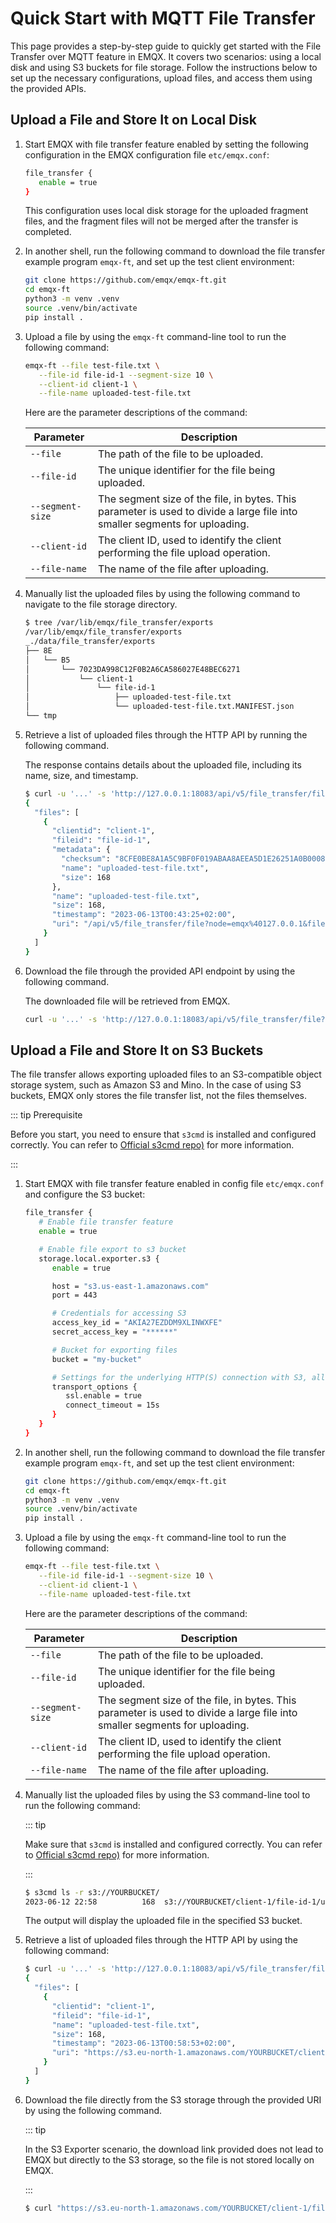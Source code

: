 # Quick Start with MQTT File Transfer

This page provides a step-by-step guide to quickly get started with the File Transfer over MQTT feature in EMQX. It covers two scenarios: using a local disk and using S3 buckets for file storage. Follow the instructions below to set up the necessary configurations, upload files, and access them using the provided APIs.

## Upload a File and Store It on Local Disk

1. Start EMQX with file transfer feature enabled by setting the following configuration in the EMQX configuration file `etc/emqx.conf`:

   ```bash
   file_transfer {
      enable = true
   }
   ```

   This configuration uses local disk storage for the uploaded fragment files, and the fragment files will not be merged after the transfer is completed.

2. In another shell, run the following command to download the file transfer example program `emqx-ft`, and set up the test client environment:

   ```bash
   git clone https://github.com/emqx/emqx-ft.git
   cd emqx-ft
   python3 -m venv .venv
   source .venv/bin/activate
   pip install .
   ```

3. Upload a file by using the `emqx-ft` command-line tool to run the following command:

   ```bash
   emqx-ft --file test-file.txt \
      --file-id file-id-1 --segment-size 10 \
      --client-id client-1 \
      --file-name uploaded-test-file.txt
   ```

   Here are the parameter descriptions of the command:

   | Parameter        | Description                                                  |
   | ---------------- | ------------------------------------------------------------ |
   | `--file`         | The path of the file to be uploaded.                         |
   | `--file-id`      | The unique identifier for the file being uploaded.           |
   | `--segment-size` | The segment size of the file, in bytes. This parameter is used to divide a large file into smaller segments for uploading. |
   | `--client-id`    | The client ID, used to identify the client performing the file upload operation. |
   | `--file-name`    | The name of the file after uploading.                        |

4. Manually list the uploaded files by using the following command to navigate to the file storage directory.

   ```bash
   $ tree /var/lib/emqx/file_transfer/exports
   /var/lib/emqx/file_transfer/exports
   _./data/file_transfer/exports
   ├── 8E
   │   └── B5
   │       └── 7023DA998C12F0B2A6CA586027E48BEC6271
   │           └── client-1
   │               └── file-id-1
   │                   ├── uploaded-test-file.txt
   │                   └── uploaded-test-file.txt.MANIFEST.json
   └── tmp
   ```

5. Retrieve a list of uploaded files through the HTTP API by running the following command.

   The response contains details about the uploaded file, including its name, size, and timestamp.

   ```bash
   $ curl -u '...' -s 'http://127.0.0.1:18083/api/v5/file_transfer/files' | jq
   {
     "files": [
       {
         "clientid": "client-1",
         "fileid": "file-id-1",
         "metadata": {
           "checksum": "8CFE0BE8A1A5C9BF0F019ABAA8AEEA5D1E26251A0B000883C8875C99A5CFF2F8",
           "name": "uploaded-test-file.txt",
           "size": 168
         },
         "name": "uploaded-test-file.txt",
         "size": 168,
         "timestamp": "2023-06-13T00:43:25+02:00",
         "uri": "/api/v5/file_transfer/file?node=emqx%40127.0.0.1&fileref=8E%2FB5%2F7023DA998C12F0B2A6CA586027E48BEC6271%2Fclient-1%2Ffile-id-1%2Fuploaded-test-file.txt"
       }
     ]
   }
   ```

6. Download the file through the provided API endpoint by using the following command.

   The downloaded file will be retrieved from EMQX.

   ```bash
   curl -u '...' -s 'http://127.0.0.1:18083/api/v5/file_transfer/file?node=emqx%40127.0.0.1&fileref=8E%2FB5%2F7023DA998C12F0B2A6CA586027E48BEC6271%2Fclient-1%2Ffile-id-1%2Fuploaded-test-file.txt'
   ```

## Upload a File and Store It on S3 Buckets

The file transfer allows exporting uploaded files to an S3-compatible object storage system, such as Amazon S3 and Mino. In the case of using S3 buckets, EMQX only stores the file transfer list, not the files themselves.

::: tip Prerequisite

Before you start, you need to ensure that `s3cmd` is installed and configured correctly. You can refer to [Official s3cmd repo)](https://github.com/s3tools/s3cmd) for more information.

:::

1. Start EMQX with file transfer feature enabled in config file `etc/emqx.conf` and configure the S3 bucket:

   ```bash
   file_transfer {
      # Enable file transfer feature
      enable = true

      # Enable file export to s3 bucket
      storage.local.exporter.s3 {
         enable = true

         host = "s3.us-east-1.amazonaws.com"
         port = 443

         # Credentials for accessing S3
         access_key_id = "AKIA27EZDDM9XLINWXFE"
         secret_access_key = "******"

         # Bucket for exporting files
         bucket = "my-bucket"

         # Settings for the underlying HTTP(S) connection with S3, allowing secure file upload and connection pool management.
         transport_options {
            ssl.enable = true
            connect_timeout = 15s
         }
      }
   }
   ```

2. In another shell, run the following command to download the file transfer example program `emqx-ft`, and set up the test client environment:

   ```bash
   git clone https://github.com/emqx/emqx-ft.git
   cd emqx-ft
   python3 -m venv .venv
   source .venv/bin/activate
   pip install .
   ```

3. Upload a file by using the `emqx-ft` command-line tool to run the following command:

   ```bash
   emqx-ft --file test-file.txt \
      --file-id file-id-1 --segment-size 10 \
      --client-id client-1 \
      --file-name uploaded-test-file.txt
   ```

   Here are the parameter descriptions of the command:

   | Parameter        | Description                                                  |
   | ---------------- | ------------------------------------------------------------ |
   | `--file`         | The path of the file to be uploaded.                         |
   | `--file-id`      | The unique identifier for the file being uploaded.           |
   | `--segment-size` | The segment size of the file, in bytes. This parameter is used to divide a large file into smaller segments for uploading. |
   | `--client-id`    | The client ID, used to identify the client performing the file upload operation. |
   | `--file-name`    | The name of the file after uploading.                        |

4. Manually list the uploaded files by using the S3 command-line tool to run the following command:

   ::: tip

   Make sure that `s3cmd` is installed and configured correctly. You can refer to [Official s3cmd repo)](https://github.com/s3tools/s3cmd) for more information.

   :::

   ```bash
   $ s3cmd ls -r s3://YOURBUCKET/
   2023-06-12 22:58          168  s3://YOURBUCKET/client-1/file-id-1/uploaded-test-file.txt
   ```

   The output will display the uploaded file in the specified S3 bucket.

5. Retrieve a list of uploaded files through the HTTP API by using the following command:

   ```bash
   $ curl -u '...' -s 'http://127.0.0.1:18083/api/v5/file_transfer/files' | jq
   {
     "files": [
       {
         "clientid": "client-1",
         "fileid": "file-id-1",
         "name": "uploaded-test-file.txt",
         "size": 168,
         "timestamp": "2023-06-13T00:58:53+02:00",
         "uri": "https://s3.eu-north-1.amazonaws.com/YOURBUCKET/client-1/file-id-1/uploaded-test-file.txt?X-Amz-Algorithm=AWS4-HMAC-SHA256&X-Amz-Credential=...&X-Amz-SignedHeaders=host&X-Amz-Signature=..."
       }
     ]
   }
   ```

6. Download the file directly from the S3 storage through the provided URI by using the following command.

   ::: tip

   In the S3 Exporter scenario, the download link provided does not lead to EMQX but directly to the S3 storage, so the file is not stored locally on EMQX.

   :::

   ```bash
   $ curl "https://s3.eu-north-1.amazonaws.com/YOURBUCKET/client-1/file-id-1/uploaded-test-file.txt?X-Amz-Algorithm=AWS4-HMAC-SHA256&X-Amz-Credential=...&X-Amz-SignedHeaders=host&X-Amz-Signature=..."
   ```

